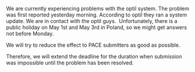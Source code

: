 We are currently experiencing problems with the optil system. The problem was first reported yesterday morning. According to optil they ran a system update. We are in contact with the optil guys. 
Unfortunately, there is a public holiday on May 1st and May 3rd in Poland, so we might get answers not before Monday. 

We will try to reduce the effect to PACE submitters as good as possible. 

Therefore, we will extend the deadline for the duration when submission was impossible until the problem has been resolved.
